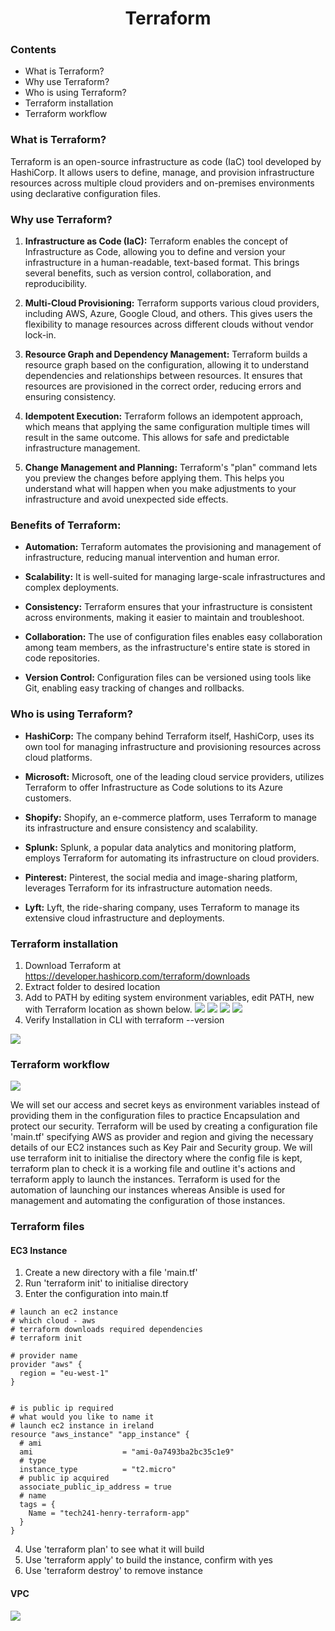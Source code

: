 <h1 style="text-align: center;">Terraform</h1>

### Contents
* What is Terraform?
* Why use Terraform?
* Who is using Terraform?
* Terraform installation
* Terraform workflow
  
### What is Terraform?
Terraform is an open-source infrastructure as code (IaC) tool developed by HashiCorp. It allows users to define, manage, and provision infrastructure resources across multiple cloud providers and on-premises environments using declarative configuration files.

### Why use Terraform?
1. **Infrastructure as Code (IaC):** Terraform enables the concept of Infrastructure as Code, allowing you to define and version your infrastructure in a human-readable, text-based format. This brings several benefits, such as version control, collaboration, and reproducibility.

2. **Multi-Cloud Provisioning:** Terraform supports various cloud providers, including AWS, Azure, Google Cloud, and others. This gives users the flexibility to manage resources across different clouds without vendor lock-in.

3. **Resource Graph and Dependency Management:** Terraform builds a resource graph based on the configuration, allowing it to understand dependencies and relationships between resources. It ensures that resources are provisioned in the correct order, reducing errors and ensuring consistency.

4. **Idempotent Execution:** Terraform follows an idempotent approach, which means that applying the same configuration multiple times will result in the same outcome. This allows for safe and predictable infrastructure management.

5. **Change Management and Planning:** Terraform's "plan" command lets you preview the changes before applying them. This helps you understand what will happen when you make adjustments to your infrastructure and avoid unexpected side effects.

### Benefits of Terraform:
- **Automation:** Terraform automates the provisioning and management of infrastructure, reducing manual intervention and human error.

- **Scalability:** It is well-suited for managing large-scale infrastructures and complex deployments.

- **Consistency:** Terraform ensures that your infrastructure is consistent across environments, making it easier to maintain and troubleshoot.

- **Collaboration:** The use of configuration files enables easy collaboration among team members, as the infrastructure's entire state is stored in code repositories.

- **Version Control:** Configuration files can be versioned using tools like Git, enabling easy tracking of changes and rollbacks.

### Who is using Terraform?

- **HashiCorp:** The company behind Terraform itself, HashiCorp, uses its own tool for managing infrastructure and provisioning resources across cloud platforms.

- **Microsoft:** Microsoft, one of the leading cloud service providers, utilizes Terraform to offer Infrastructure as Code solutions to its Azure customers.

- **Shopify:** Shopify, an e-commerce platform, uses Terraform to manage its infrastructure and ensure consistency and scalability.

- **Splunk:** Splunk, a popular data analytics and monitoring platform, employs Terraform for automating its infrastructure on cloud providers.

- **Pinterest:** Pinterest, the social media and image-sharing platform, leverages Terraform for its infrastructure automation needs.

- **Lyft:** Lyft, the ride-sharing company, uses Terraform to manage its extensive cloud infrastructure and deployments.

### Terraform installation
1. Download Terraform at https://developer.hashicorp.com/terraform/downloads
2. Extract folder to desired location
3. Add to PATH by editing system environment variables, edit PATH, new with Terraform location as shown below.
![](https://i.imgur.com/kSqc6jf.png)
![](https://i.imgur.com/wc1wOps.png)
![](https://i.imgur.com/HKEBXe7.png)
![](https://i.imgur.com/hg5qgiD.png)
4. Verify Installation in CLI with terraform --version

![](https://i.imgur.com/jPvbqBD.png)

### Terraform workflow
![](https://i.imgur.com/jZbg5wR.png)

We will set our access and secret keys as environment variables instead of providing them in the configuration files to practice Encapsulation and protect our security.
Terraform will be used by creating a configuration file 'main.tf' specifying AWS as provider and region and giving the necessary details of our EC2 instances such as Key Pair and Security group.
We will use terraform init to initialise the directory where the config file is kept, terraform plan to check it is a working file and outline it's actions and terraform apply to launch the instances.
Terraform is used for the automation of launching our instances whereas Ansible is used for management and automating the configuration of those instances.

### Terraform files

#### EC3 Instance
1. Create a new directory with a file 'main.tf'
2. Run 'terraform init' to initialise directory
3. Enter the configuration into main.tf
```
# launch an ec2 instance
# which cloud - aws
# terraform downloads required dependencies
# terraform init

# provider name
provider "aws" {
  region = "eu-west-1"
}


# is public ip required
# what would you like to name it
# launch ec2 instance in ireland
resource "aws_instance" "app_instance" {
  # ami
  ami                    = "ami-0a7493ba2bc35c1e9"
  # type
  instance_type          = "t2.micro"
  # public ip acquired
  associate_public_ip_address = true
  # name
  tags = {
    Name = "tech241-henry-terraform-app"
  }
}
```
4. Use 'terraform plan' to see what it will build
5. Use 'terraform apply' to build the instance, confirm with yes
6. Use 'terraform destroy' to remove instance

#### VPC
![](https://i.imgur.com/nPkOh0J.png)
